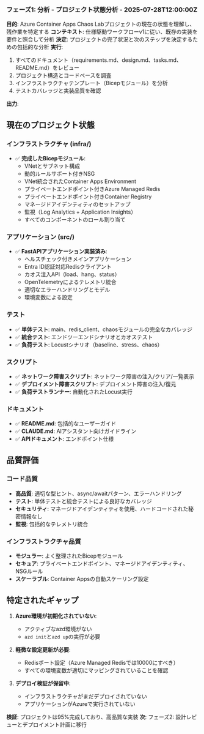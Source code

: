 ### フェーズ1: 分析 - プロジェクト状態分析 - 2025-07-28T12:00:00Z
**目的**: Azure Container Apps Chaos Labプロジェクトの現在の状態を理解し、残作業を特定する
**コンテキスト**: 仕様駆動ワークフローv1に従い、既存の実装を要件と照合して分析
**決定**: プロジェクトの完了状況と次のステップを決定するための包括的な分析
**実行**: 
1. すべてのドキュメント（requirements.md、design.md、tasks.md、README.md）をレビュー
2. プロジェクト構造とコードベースを調査
3. インフラストラクチャテンプレート（Bicepモジュール）を分析
4. テストカバレッジと実装品質を確認

**出力**:

## 現在のプロジェクト状態

### インフラストラクチャ (infra/)
- ✅ **完成したBicepモジュール**:
  - VNetとサブネット構成
  - 動的ルールサポート付きNSG
  - VNet統合されたContainer Apps Environment
  - プライベートエンドポイント付きAzure Managed Redis
  - プライベートエンドポイント付きContainer Registry
  - マネージドアイデンティティのセットアップ
  - 監視（Log Analytics + Application Insights）
  - すべてのコンポーネントのロール割り当て

### アプリケーション (src/)
- ✅ **FastAPIアプリケーション実装済み**:
  - ヘルスチェック付きメインアプリケーション
  - Entra ID認証対応Redisクライアント
  - カオス注入API（load、hang、status）
  - OpenTelemetryによるテレメトリ統合
  - 適切なエラーハンドリングとモデル
  - 環境変数による設定

### テスト
- ✅ **単体テスト**: main、redis_client、chaosモジュールの完全なカバレッジ
- ✅ **統合テスト**: エンドツーエンドシナリオとカオステスト
- ✅ **負荷テスト**: Locustシナリオ（baseline、stress、chaos）

### スクリプト
- ✅ **ネットワーク障害スクリプト**: ネットワーク障害の注入/クリア/一覧表示
- ✅ **デプロイメント障害スクリプト**: デプロイメント障害の注入/復元
- ✅ **負荷テストランナー**: 自動化されたLocust実行

### ドキュメント
- ✅ **README.md**: 包括的なユーザーガイド
- ✅ **CLAUDE.md**: AIアシスタント向けガイドライン
- ✅ **APIドキュメント**: エンドポイント仕様

## 品質評価

### コード品質
- **高品質**: 適切な型ヒント、async/awaitパターン、エラーハンドリング
- **テスト**: 単体テストと統合テストによる良好なカバレッジ
- **セキュリティ**: マネージドアイデンティティを使用、ハードコードされた秘密情報なし
- **監視**: 包括的なテレメトリ統合

### インフラストラクチャ品質
- **モジュラー**: よく整理されたBicepモジュール
- **セキュア**: プライベートエンドポイント、マネージドアイデンティティ、NSGルール
- **スケーラブル**: Container Appsの自動スケーリング設定

## 特定されたギャップ

1. **Azure環境が初期化されていない**:
   - アクティブなazd環境がない
   - `azd init`と`azd up`の実行が必要

2. **軽微な設定更新が必要**:
   - Redisポート設定（Azure Managed Redisでは10000にすべき）
   - すべての環境変数が適切にマッピングされていることを確認

3. **デプロイ検証が保留中**:
   - インフラストラクチャがまだデプロイされていない
   - アプリケーションがAzureで実行されていない

**検証**: プロジェクトは95%完成しており、高品質な実装
**次**: フェーズ2: 設計レビューとデプロイメント計画に移行